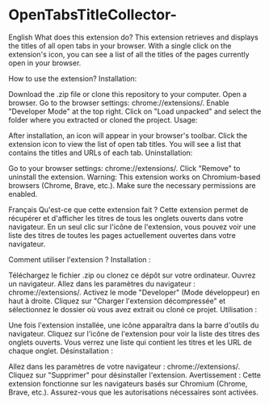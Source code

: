 # OpenTabsTitleCollector-

English 
What does this extension do?
This extension retrieves and displays the titles of all open tabs in your browser. With a single click on the extension's icon, you can see a list of all the titles of the pages currently open in your browser.

How to use the extension?
Installation:

Download the .zip file or clone this repository to your computer.
Open a browser.
Go to the browser settings: chrome://extensions/.
Enable "Developer Mode" at the top right.
Click on "Load unpacked" and select the folder where you extracted or cloned the project.
Usage:

After installation, an icon will appear in your browser's toolbar.
Click the extension icon to view the list of open tab titles.
You will see a list that contains the titles and URLs of each tab.
Uninstallation:

Go to your browser settings: chrome://extensions/.
Click "Remove" to uninstall the extension.
Warning:
This extension works on Chromium-based browsers (Chrome, Brave, etc.). Make sure the necessary permissions are enabled.

Français
Qu'est-ce que cette extension fait ?
Cette extension permet de récupérer et d'afficher les titres de tous les onglets ouverts dans votre navigateur. En un seul clic sur l'icône de l'extension, vous pouvez voir une liste des titres de toutes les pages actuellement ouvertes dans votre navigateur.

Comment utiliser l'extension ?
Installation :

Téléchargez le fichier .zip ou clonez ce dépôt sur votre ordinateur.
Ouvrez un navigateur.
Allez dans les paramètres du navigateur : chrome://extensions/.
Activez le mode "Developer" (Mode développeur) en haut à droite.
Cliquez sur "Charger l'extension décompressée" et sélectionnez le dossier où vous avez extrait ou cloné ce projet.
Utilisation :

Une fois l'extension installée, une icône apparaîtra dans la barre d'outils du navigateur.
Cliquez sur l'icône de l'extension pour voir la liste des titres des onglets ouverts.
Vous verrez une liste qui contient les titres et les URL de chaque onglet.
Désinstallation :

Allez dans les paramètres de votre navigateur : chrome://extensions/.
Cliquez sur "Supprimer" pour désinstaller l'extension.
Avertissement :
Cette extension fonctionne sur les navigateurs basés sur Chromium (Chrome, Brave, etc.). Assurez-vous que les autorisations nécessaires sont activées.

